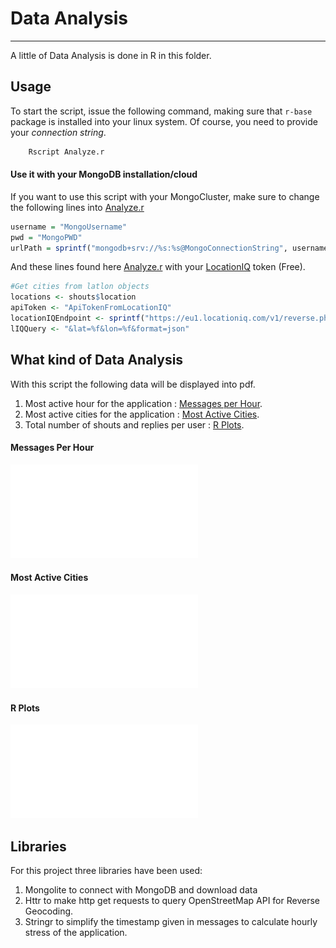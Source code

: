 # Data Analysis
-----------------
A little of Data Analysis is done in R in this folder.

## Usage
To start the script, issue the following command, making sure that `r-base` package is installed into your linux system. Of course, you need to provide your *connection string*.
```bash
    Rscript Analyze.r
```

#### Use it with your MongoDB installation/cloud
If you want to use this script with your MongoCluster, make sure to change the following lines into [Analyze.r](https://github.com/CarloP95/GPSChat/blob/master/DataAnalysis/Analyze.r#L77)

```R
username = "MongoUsername"
pwd = "MongoPWD"
urlPath = sprintf("mongodb+srv://%s:%s@MongoConnectionString", username, pwd)
```

And these lines found here [Analyze.r](https://github.com/CarloP95/GPSChat/blob/master/DataAnalysis/Analyze.r#L119) with your [LocationIQ](https://locationiq.com/) token (Free).

```R
#Get cities from latlon objects
locations <- shouts$location
apiToken <- "ApiTokenFromLocationIQ"
locationIQEndpoint <- sprintf("https://eu1.locationiq.com/v1/reverse.php?key=%s", apiToken)
lIQQuery <- "&lat=%f&lon=%f&format=json"
```

## What kind of Data Analysis
With this script the following data will be displayed into pdf.
1. Most active hour for the application : [Messages per Hour](#messages-per-hour).
2. Most active cities for the application : [Most Active Cities](#most-active-cities).
3. Total number of shouts and replies per user : [R Plots](#r-plots).

#### Messages Per Hour
![MessagesPerHour](res/MessagesPerHour.pdf)

#### Most Active Cities
![MostActiveCities](res/MostActiveCities.pdf)

#### R Plots
![Plots](Rplots.pdf)

## Libraries
For this project three libraries have been used:
1. Mongolite to connect with MongoDB and download data
2. Httr to make http get requests to query OpenStreetMap API for Reverse Geocoding.
3. Stringr to simplify the timestamp given in messages to calculate hourly stress of the application.

